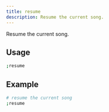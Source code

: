 ```yaml
---
title: resume
description: Resume the current song.
---
```


Resume the current song.

## Usage

```sh
;resume
```

## Example

```sh
# resume the current song
;resume
```
